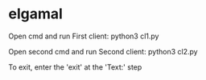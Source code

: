 # elgamal

Open cmd and run First client: python3 cl1.py

Open second cmd and run Second client: python3 cl2.py

To exit, enter the 'exit' at the 'Text:' step
